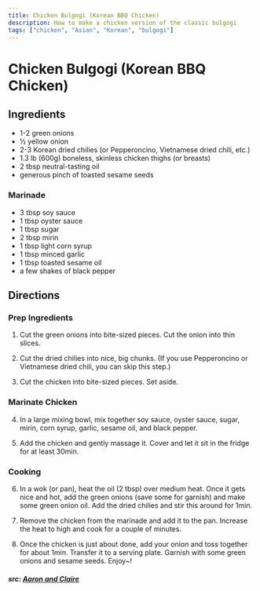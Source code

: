 ```yaml
---
title: Chicken Bulgogi (Korean BBQ Chicken)
description: How to make a chicken version of the classic bulgogi
tags: ["chicken", "Asian", "Korean", "bulgogi"]
---
```


# Chicken Bulgogi (Korean BBQ Chicken)
## Ingredients
- 1-2 green onions 
- &frac12; yellow onion
- 2-3 Korean dried chilies (or Pepperoncino, Vietnamese dried chili, etc.)
- 1.3 lb (600g) boneless, skinless chicken thighs (or breasts)
- 2 tbsp neutral-tasting oil
- generous pinch of toasted sesame seeds

### Marinade
- 3 tbsp soy sauce
- 1 tbsp oyster sauce
- 1 tbsp sugar
- 2 tbsp mirin
- 1 tbsp light corn syrup
- 1 tbsp minced garlic
- 1 tbsp toasted sesame oil
- a few shakes of black pepper

## Directions
### Prep Ingredients
1. Cut the green onions into bite-sized pieces. Cut the onion into thin slices. 

2. Cut the dried chilies into nice, big chunks. (If you use Pepperoncino or Vietnamese dried chili, you can skip this step.)

3. Cut the chicken into bite-sized pieces. Set aside.

### Marinate Chicken
4. In a large mixing bowl, mix together soy sauce, oyster sauce, sugar, mirin, corn syrup, garlic, sesame oil, and black pepper.

5. Add the chicken and gently massage it. Cover and let it sit in the fridge for at least 30min.

### Cooking
6. In a wok (or pan), heat the oil (2 tbsp) over medium heat. Once it gets nice and hot, add the green onions (save some for garnish) and make some green onion oil. Add the dried chilies and stir this around for 1min.

7. Remove the chicken from the marinade and add it to the pan. Increase the heat to high and cook for a couple of minutes.

8. Once the chicken is just about done, add your onion and toss together for about 1min. Transfer it to a serving plate. Garnish with some green onions and sesame seeds. Enjoy~!

##### src: [Aaron and Claire](https://aaronandclaire.com/chicken-bulgogi-korean-bbq-chicken-recipe/)
